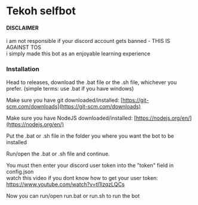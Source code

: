 # Tekoh selfbot

#### DISCLAIMER
i am not responsible if your discord account gets banned - THIS IS AGAINST TOS <br>
i simply made this bot as an enjoyable learning experience

### Installation
Head to releases, download the .bat file or the .sh file, whichever you prefer. (simple terms: use .bat if you have windows)

Make sure you have git downloaded/installed: [https://git-scm.com/downloads](https://git-scm.com/downloads)

Make sure you have NodeJS downloaded/installed: [https://nodejs.org/en/](https://nodejs.org/en/)

Put the .bat or .sh file in the folder you where you want the bot to be installed

Run/open the .bat or .sh file and continue.

You must then enter your discord user token into the "token" field in config.json <br>
watch this video if you dont know how to get your user token: https://www.youtube.com/watch?v=tI1lzqzLQCs

Now you can run/open run.bat or run.sh to run the bot
